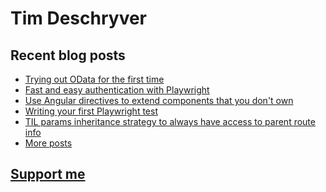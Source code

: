 # Tim Deschryver

<!-- prettier-ignore-start -->
<!-- BLOG:START -->

## Recent blog posts

- [Trying out OData for the first time](https://timdeschryver.dev/blog/trying-out-odata-for-the-first-time)
- [Fast and easy authentication with Playwright](https://timdeschryver.dev/blog/fast-and-easy-authentication-with-playwright)
- [Use Angular directives to extend components that you don't own](https://timdeschryver.dev/blog/use-angular-directives-to-extend-components-that-you-dont-own)
- [Writing your first Playwright test](https://timdeschryver.dev/blog/writing-your-first-playwright-test)
- [TIL params inheritance strategy to always have access to parent route info](https://timdeschryver.dev/blog/til-paramsinheritancestrategy-to-always-have-access-to-parent-route-info)
- [More posts](https://timdeschryver.dev/blog)

<!-- BLOG:END -->
<!-- prettier-ignore-end -->

## [Support me](https://www.paypal.com/donate/?hosted_button_id=59M5TFPQJS8SQ)
